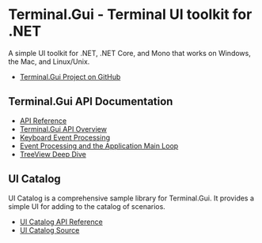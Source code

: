 # Terminal.Gui - Terminal UI toolkit for .NET

A simple UI toolkit for .NET, .NET Core, and Mono that works on Windows, the Mac, and Linux/Unix.

* [Terminal.Gui Project on GitHub](https://github.com/migueldeicaza/gui.cs)

## Terminal.Gui API Documentation

* [API Reference](api/Terminal.Gui/Terminal.Gui.html)
* [Terminal.Gui API Overview](articles/overview.html)
* [Keyboard Event Processing](articles/keyboard.html)
* [Event Processing and the Application Main Loop](articles/mainloop.md)
* [TreeView Deep Dive](articles/treeview.md)

## UI Catalog

UI Catalog is a comprehensive sample library for Terminal.Gui. It provides a simple UI for adding to the catalog of scenarios.

* [UI Catalog API Reference](api/UICatalog/UICatalog.html)
* [UI Catalog Source](https://github.com/migueldeicaza/gui.cs/tree/master/UICatalog)
